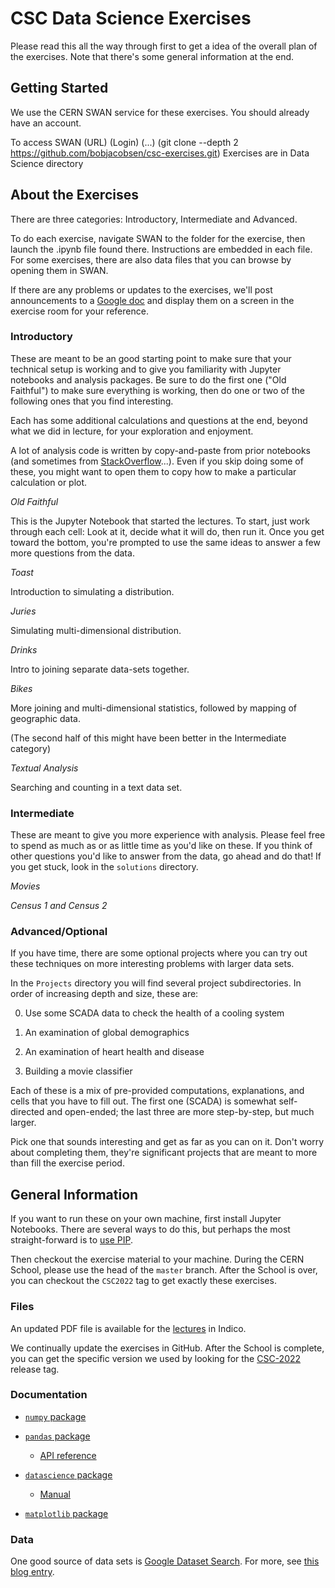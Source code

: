 # CSC Data Science Exercises

Please read this all the way through first to get a idea of the overall plan of the exercises.  Note that there's some general information at the end.

## Getting Started

We use the CERN SWAN service for these exercises.  You should already have an account.

To access SWAN
(URL)
(Login)
(...)
(git clone --depth 2 https://github.com/bobjacobsen/csc-exercises.git)
Exercises are in Data Science directory

## About the Exercises

There are three categories: Introductory, Intermediate and Advanced.

To do each exercise, navigate SWAN to the folder for the exercise, then launch the .ipynb file found there.  Instructions are embedded in each file. For some exercises, there are also data files that you can browse by opening them in SWAN.

If there are any problems or updates to the exercises, we'll post announcements to a [Google doc](https://docs.google.com/document/d/1g3b2e7wf3mWaIZ4U6MkNR5B4fQuO71y6Q341LGs45HQ/edit) and display them on a screen in the exercise room for your reference.


### Introductory

These are meant to be an good starting point to make sure that your technical setup is working and to give you familiarity with Jupyter notebooks and analysis packages. Be sure to do the first one ("Old Faithful") to make sure everything is working, then do one or two of the following ones that you find interesting.

Each has some additional calculations and questions at the end, beyond what we did in lecture, for your exploration and enjoyment.

A lot of analysis code is written by copy-and-paste from prior notebooks (and sometimes from [StackOverflow](https://stackoverflow.com/questions/66675146/calculate-the-difference-between-pandas-rows-in-pairs)...).  Even if you skip doing some of these, you might want to open them to copy how to make a particular calculation or plot.

_Old Faithful_

This is the Jupyter Notebook that started the lectures. To start, just work through each cell:  Look at it, decide what it will do, then run it.  Once you get toward the bottom, you're prompted to use the same ideas to answer a few more questions from the data.

_Toast_

Introduction to simulating a distribution.

_Juries_

Simulating multi-dimensional distribution.

_Drinks_

Intro to joining separate data-sets together.

_Bikes_

More joining and multi-dimensional statistics, followed by mapping of geographic data.

(The second half of this might have been better in the Intermediate category)

_Textual Analysis_

Searching and counting in a text data set.



### Intermediate

These are meant to give you more experience with analysis. Please feel free to spend as much as or as little time as you'd like on these.  If you think of other questions you'd like to answer from the data, go ahead and do that! If you get stuck, look in the `solutions` directory.

_Movies_



_Census 1 and Census 2_



### Advanced/Optional

If you have time, there are some optional projects where you can try out these techniques on more interesting problems with larger data sets.

In the `Projects` directory you will find several project subdirectories. In order of increasing depth and size, these are:

0) Use some SCADA data to check the health of a cooling system

1) An examination of global demographics

2) An examination of heart health and disease

3) Building a movie classifier

Each of these is a mix of pre-provided computations, explanations, and cells that you have to fill out.  The first one (SCADA) is somewhat self-directed and open-ended; the last three are more step-by-step, but much larger.

Pick one that sounds interesting and get as far as you can on it.  Don't worry about completing them, they're significant projects that are meant to more than fill the exercise period.




## General Information

If you want to run these on your own machine, first install Jupyter Notebooks.  There are several ways to do this, but perhaps the most straight-forward is to [use PIP](https://jupyter.org/install).

Then checkout the exercise material to your machine. During the CERN School, please use the head of the `master` branch.  After the School is over, you can checkout the `CSC2022` tag to get exactly these exercises.

### Files

An updated PDF file is available for the
<a href="https://indico.cern.ch/event/1125271/contributions/4975770/">lectures</a> in Indico.

We continually update the exercises in GitHub.
After the School is complete, you can get the specific version we used
by looking for the
<a href="https://github.com/bobjacobsen/csc-exercises/releases/CSC-2002">CSC-2022</a> release tag.


### Documentation

 - [`numpy` package](https://numpy.org/doc/)

 - [`pandas` package](https://pandas.pydata.org/docs/)
   - [API reference](https://pandas.pydata.org/docs/reference/index.html#api)

 - [`datascience` package](http://data8.org/datascience/index.html)
    - [Manual](https://readthedocs.org/projects/datascience/downloads/pdf/master/)

 - [`matplotlib` package](https://matplotlib.org/stable/index.html)

 ### Data

 One good source of data sets is [Google Dataset Search](https://datasetsearch.research.google.com).  For more, see [this blog entry](https://www.blog.google/products/search/making-it-easier-discover-datasets/).

